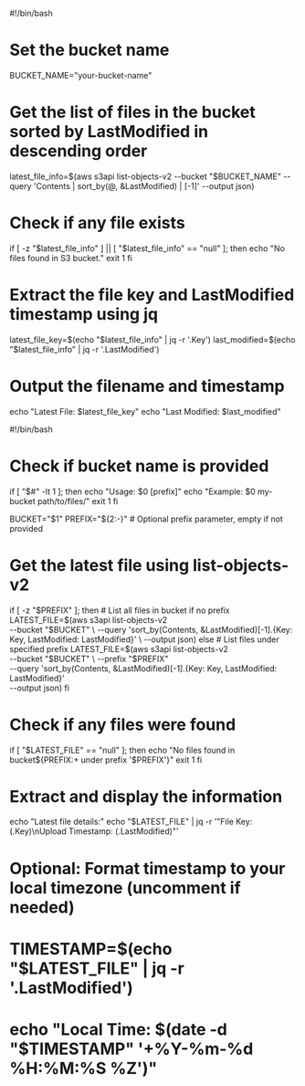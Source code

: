 #!/bin/bash

# Set the bucket name
BUCKET_NAME="your-bucket-name"

# Get the list of files in the bucket sorted by LastModified in descending order
latest_file_info=$(aws s3api list-objects-v2 --bucket "$BUCKET_NAME" --query 'Contents | sort_by(@, &LastModified) | [-1]' --output json)

# Check if any file exists
if [ -z "$latest_file_info" ] || [ "$latest_file_info" == "null" ]; then
  echo "No files found in S3 bucket."
  exit 1
fi

# Extract the file key and LastModified timestamp using jq
latest_file_key=$(echo "$latest_file_info" | jq -r '.Key')
last_modified=$(echo "$latest_file_info" | jq -r '.LastModified')

# Output the filename and timestamp
echo "Latest File: $latest_file_key"
echo "Last Modified: $last_modified"




#!/bin/bash

# Check if bucket name is provided
if [ "$#" -lt 1 ]; then
    echo "Usage: $0 <bucket-name> [prefix]"
    echo "Example: $0 my-bucket path/to/files/"
    exit 1
fi

BUCKET="$1"
PREFIX="${2:-}"  # Optional prefix parameter, empty if not provided

# Get the latest file using list-objects-v2
if [ -z "$PREFIX" ]; then
    # List all files in bucket if no prefix
    LATEST_FILE=$(aws s3api list-objects-v2 \
        --bucket "$BUCKET" \
        --query 'sort_by(Contents, &LastModified)[-1].{Key: Key, LastModified: LastModified}' \
        --output json)
else
    # List files under specified prefix
    LATEST_FILE=$(aws s3api list-objects-v2 \
        --bucket "$BUCKET" \
        --prefix "$PREFIX" \
        --query 'sort_by(Contents, &LastModified)[-1].{Key: Key, LastModified: LastModified}' \
        --output json)
fi

# Check if any files were found
if [ "$LATEST_FILE" == "null" ]; then
    echo "No files found in bucket${PREFIX:+ under prefix '$PREFIX'}"
    exit 1
fi

# Extract and display the information
echo "Latest file details:"
echo "$LATEST_FILE" | jq -r '"File Key: \(.Key)\nUpload Timestamp: \(.LastModified)"'

# Optional: Format timestamp to your local timezone (uncomment if needed)
# TIMESTAMP=$(echo "$LATEST_FILE" | jq -r '.LastModified')
# echo "Local Time: $(date -d "$TIMESTAMP" '+%Y-%m-%d %H:%M:%S %Z')"
